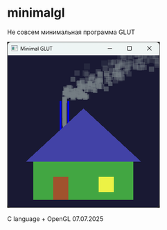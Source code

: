 # minimalgl
 Не совсем минимальная программа GLUT
 
 ![Домик](https://github.com/gyroxon/minimalgl/blob/main/minimalgl.png)
 
 С language + OpenGL
07.07.2025
